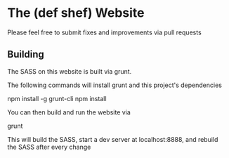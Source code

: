 The (def shef) Website
======================

Please feel free to submit fixes and improvements via pull requests

Building
--------

The SASS on this website is built via grunt.

The following commands will install grunt and this project's dependencies

  npm install -g grunt-cli
  npm install

You can then build and run the website via

  grunt

This will build the SASS, start a dev server at localhost:8888, and rebuild the
SASS after every change